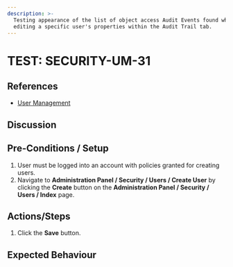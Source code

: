 ```yaml
---
description: >-
  Testing appearance of the list of object access Audit Events found while
  editing a specific user's properties within the Audit Trail tab.
---
```


# TEST: SECURITY-UM-31

## References

* [User Management](../../../../../operations/security-administration/user-management.md)

## Discussion

## Pre-Conditions / Setup

1. User must be logged into an account with policies granted for creating users.
2. Navigate to **Administration Panel / Security / Users / Create User** by clicking the **Create** button on the **Administration Panel / Security / Users / Index** page.

## Actions/Steps

1. Click the **Save** button.   

## Expected Behaviour

